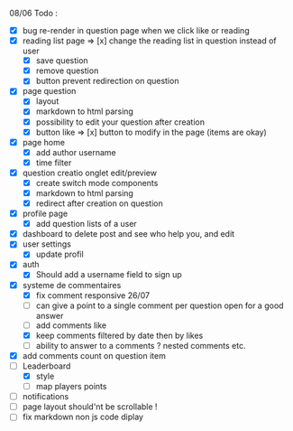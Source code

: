 08/06 Todo :

- [x] bug re-render in question page when we click like or reading
- [x] reading list page => [x] change the reading list in question instead of user
    - [x] save question
    - [x] remove question
    - [x] button prevent redirection on question
- [x] page question
    - [x] layout
    - [x] markdown to html parsing
    - [x] possibility to edit your question after creation
    - [x] button like => [x] button to modify in the page (items are okay)
- [x] page home
    - [x] add author username
    - [x] time filter
- [x] question creatio onglet edit/preview
    - [x] create switch mode components
    - [x] markdown to html parsing
    - [x] redirect after creation on question
- [x] profile page
    - [x] add question lists of a user
- [x] dashboard to delete post and see who help you, and edit
- [x] user settings
    - [x] update profil
- [x] auth
    - [x] Should add a username field to sign up

- [x] systeme de commentaires
    - [x] fix comment responsive
26/07
    - [ ] can give a point to a single comment per question open for a good answer
    - [ ] add comments like
    - [x] keep comments filtered by date then by likes
    - [ ] ability to answer to a comments ? nested comments etc.
- [x] add comments count on question item
- [ ] Leaderboard
    - [x] style
    - [ ] map players points
- [ ] notifications
- [ ] page layout should'nt be scrollable !
- [ ] fix markdown non js code diplay

